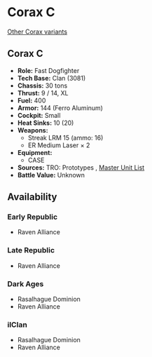# Corax C 

[Other Corax variants](../corax.md) 

## Corax C 

- **Role:** Fast Dogfighter 
- **Tech Base:** Clan (3081) 
- **Chassis:** 30 tons 
- **Thrust:** 9 / 14, XL 
- **Fuel:** 400 
- **Armor:** 144 (Ferro Aluminum) 
- **Cockpit:** Small 
- **Heat Sinks:** 10 (20) 
- **Weapons:** 
  - Streak LRM 15 (ammo: 16) 
  - ER Medium Laser × 2 
- **Equipment:** 
  - CASE 
- **Sources:** TRO: Prototypes , [Master Unit List](http://masterunitlist.info/Unit/Details/4000) 
- **Battle Value:** Unknown 

## Availability 

### Early Republic 

- Raven Alliance 

### Late Republic 

- Raven Alliance 

### Dark Ages 

- Rasalhague Dominion 
- Raven Alliance 

### ilClan 

- Rasalhague Dominion 
- Raven Alliance 

